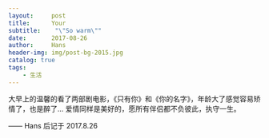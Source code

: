 ```yaml
---
layout:     post
title:      Your
subtitle:    "\"So warm\""
date:       2017-08-26
author:     Hans
header-img: img/post-bg-2015.jpg
catalog: true
tags:
    - 生活
---
```


大早上的温馨的看了两部剧电影，《只有你》和《你的名字》，年龄大了感觉容易矫情了，也是醉了...
爱情同样是美好的，愿所有伴侣都不负彼此，执守一生。

—— Hans 后记于 2017.8.26
